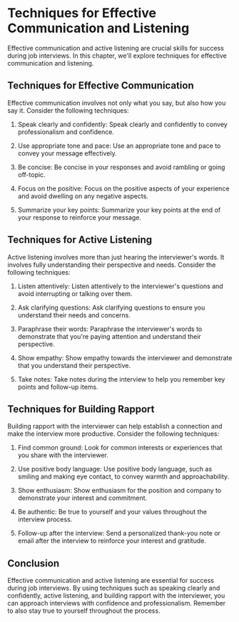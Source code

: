 Techniques for Effective Communication and Listening
===============================================================================================================

Effective communication and active listening are crucial skills for success during job interviews. In this chapter, we'll explore techniques for effective communication and listening.

Techniques for Effective Communication
--------------------------------------

Effective communication involves not only what you say, but also how you say it. Consider the following techniques:

1. Speak clearly and confidently: Speak clearly and confidently to convey professionalism and confidence.

2. Use appropriate tone and pace: Use an appropriate tone and pace to convey your message effectively.

3. Be concise: Be concise in your responses and avoid rambling or going off-topic.

4. Focus on the positive: Focus on the positive aspects of your experience and avoid dwelling on any negative aspects.

5. Summarize your key points: Summarize your key points at the end of your response to reinforce your message.

Techniques for Active Listening
-------------------------------

Active listening involves more than just hearing the interviewer's words. It involves fully understanding their perspective and needs. Consider the following techniques:

1. Listen attentively: Listen attentively to the interviewer's questions and avoid interrupting or talking over them.

2. Ask clarifying questions: Ask clarifying questions to ensure you understand their needs and concerns.

3. Paraphrase their words: Paraphrase the interviewer's words to demonstrate that you're paying attention and understand their perspective.

4. Show empathy: Show empathy towards the interviewer and demonstrate that you understand their perspective.

5. Take notes: Take notes during the interview to help you remember key points and follow-up items.

Techniques for Building Rapport
-------------------------------

Building rapport with the interviewer can help establish a connection and make the interview more productive. Consider the following techniques:

1. Find common ground: Look for common interests or experiences that you share with the interviewer.

2. Use positive body language: Use positive body language, such as smiling and making eye contact, to convey warmth and approachability.

3. Show enthusiasm: Show enthusiasm for the position and company to demonstrate your interest and commitment.

4. Be authentic: Be true to yourself and your values throughout the interview process.

5. Follow-up after the interview: Send a personalized thank-you note or email after the interview to reinforce your interest and gratitude.

Conclusion
----------

Effective communication and active listening are essential for success during job interviews. By using techniques such as speaking clearly and confidently, active listening, and building rapport with the interviewer, you can approach interviews with confidence and professionalism. Remember to also stay true to yourself throughout the process.
